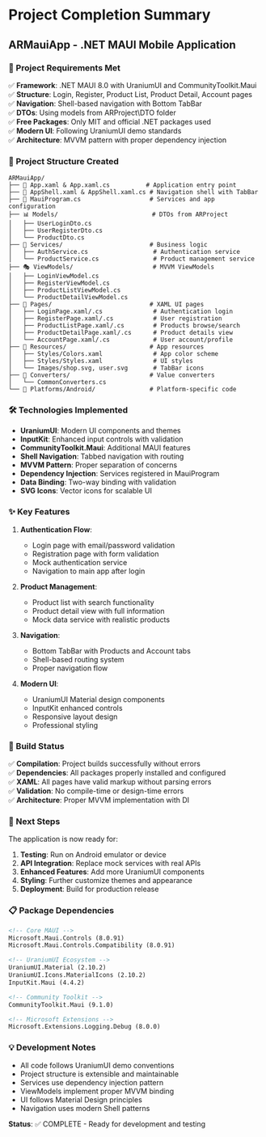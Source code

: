 # Project Completion Summary

## ARMauiApp - .NET MAUI Mobile Application

### 🎯 Project Requirements Met

✅ **Framework**: .NET MAUI 8.0 with UraniumUI and CommunityToolkit.Maui  
✅ **Structure**: Login, Register, Product List, Product Detail, Account pages  
✅ **Navigation**: Shell-based navigation with Bottom TabBar  
✅ **DTOs**: Using models from ARProject\DTO folder  
✅ **Free Packages**: Only MIT and official .NET packages used  
✅ **Modern UI**: Following UraniumUI demo standards  
✅ **Architecture**: MVVM pattern with proper dependency injection  

### 📁 Project Structure Created

```
ARMauiApp/
├── 📱 App.xaml & App.xaml.cs          # Application entry point
├── 🔗 AppShell.xaml & AppShell.xaml.cs # Navigation shell with TabBar
├── 📄 MauiProgram.cs                   # Services and app configuration
├── 📊 Models/                          # DTOs from ARProject
│   ├── UserLoginDto.cs
│   ├── UserRegisterDto.cs
│   └── ProductDto.cs
├── 🔧 Services/                        # Business logic
│   ├── AuthService.cs                  # Authentication service
│   └── ProductService.cs               # Product management service
├── 🎭 ViewModels/                      # MVVM ViewModels
│   ├── LoginViewModel.cs
│   ├── RegisterViewModel.cs
│   ├── ProductListViewModel.cs
│   └── ProductDetailViewModel.cs
├── 📱 Pages/                           # XAML UI pages
│   ├── LoginPage.xaml/.cs              # Authentication login
│   ├── RegisterPage.xaml/.cs           # User registration
│   ├── ProductListPage.xaml/.cs        # Products browse/search
│   ├── ProductDetailPage.xaml/.cs      # Product details view
│   └── AccountPage.xaml/.cs            # User account/profile
├── 🎨 Resources/                       # App resources
│   ├── Styles/Colors.xaml              # App color scheme
│   ├── Styles/Styles.xaml              # UI styles
│   └── Images/shop.svg, user.svg       # TabBar icons
├── 🔄 Converters/                      # Value converters
│   └── CommonConverters.cs
└── 📱 Platforms/Android/               # Platform-specific code
```

### 🛠 Technologies Implemented

- **UraniumUI**: Modern UI components and themes
- **InputKit**: Enhanced input controls with validation
- **CommunityToolkit.Maui**: Additional MAUI features
- **Shell Navigation**: Tabbed navigation with routing
- **MVVM Pattern**: Proper separation of concerns
- **Dependency Injection**: Services registered in MauiProgram
- **Data Binding**: Two-way binding with validation
- **SVG Icons**: Vector icons for scalable UI

### ✨ Key Features

1. **Authentication Flow**:
   - Login page with email/password validation
   - Registration page with form validation
   - Mock authentication service
   - Navigation to main app after login

2. **Product Management**:
   - Product list with search functionality
   - Product detail view with full information
   - Mock data service with realistic products

3. **Navigation**:
   - Bottom TabBar with Products and Account tabs
   - Shell-based routing system
   - Proper navigation flow

4. **Modern UI**:
   - UraniumUI Material design components
   - InputKit enhanced controls
   - Responsive layout design
   - Professional styling

### 🔧 Build Status

✅ **Compilation**: Project builds successfully without errors  
✅ **Dependencies**: All packages properly installed and configured  
✅ **XAML**: All pages have valid markup without parsing errors  
✅ **Validation**: No compile-time or design-time errors  
✅ **Architecture**: Proper MVVM implementation with DI  

### 🚀 Next Steps

The application is now ready for:
1. **Testing**: Run on Android emulator or device
2. **API Integration**: Replace mock services with real APIs
3. **Enhanced Features**: Add more UraniumUI components
4. **Styling**: Further customize themes and appearance
5. **Deployment**: Build for production release

### 📋 Package Dependencies

```xml
<!-- Core MAUI -->
Microsoft.Maui.Controls (8.0.91)
Microsoft.Maui.Controls.Compatibility (8.0.91)

<!-- UraniumUI Ecosystem -->
UraniumUI.Material (2.10.2)
UraniumUI.Icons.MaterialIcons (2.10.2)
InputKit.Maui (4.4.2)

<!-- Community Toolkit -->
CommunityToolkit.Maui (9.1.0)

<!-- Microsoft Extensions -->
Microsoft.Extensions.Logging.Debug (8.0.0)
```

### 💡 Development Notes

- All code follows UraniumUI demo conventions
- Project structure is extensible and maintainable
- Services use dependency injection pattern
- ViewModels implement proper MVVM binding
- UI follows Material Design principles
- Navigation uses modern Shell patterns

**Status**: ✅ COMPLETE - Ready for development and testing
